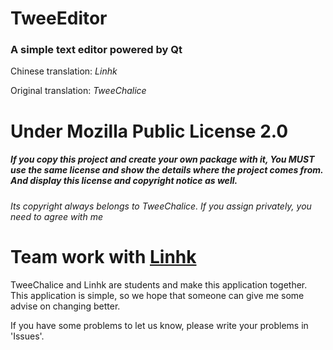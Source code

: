 # TweeEditor

### A simple text editor powered by Qt


Chinese translation: _Linhk_


Original translation: _TweeChalice_


# Under Mozilla Public License 2.0

#####  If you copy this project and create your own package with it, You MUST use the same license and show the details where the project comes from. And display this license and copyright notice as well.
###### Its copyright always belongs to TweeChalice.  If you assign privately, you need to agree with me


# Team work with [Linhk](https://github.com/Linhk1606 "Linhk")
  
 TweeChalice and Linhk are students and make this application together. This application is simple, so we hope that someone can give me some advise on changing better.
 

 If you have some problems to let us know, please write your problems in 'Issues'.
  

